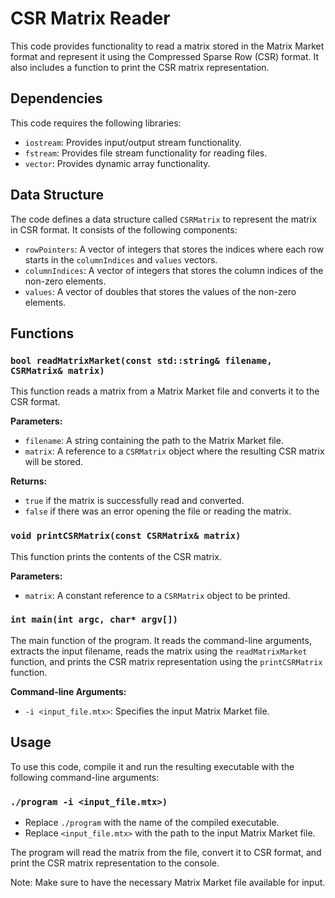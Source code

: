 # CSR Matrix Reader

This code provides functionality to read a matrix stored in the Matrix Market format and represent it using the Compressed Sparse Row (CSR) format. It also includes a function to print the CSR matrix representation.

## Dependencies

This code requires the following libraries:

- `iostream`: Provides input/output stream functionality.
- `fstream`: Provides file stream functionality for reading files.
- `vector`: Provides dynamic array functionality.

## Data Structure

The code defines a data structure called `CSRMatrix` to represent the matrix in CSR format. It consists of the following components:

- `rowPointers`: A vector of integers that stores the indices where each row starts in the `columnIndices` and `values` vectors.
- `columnIndices`: A vector of integers that stores the column indices of the non-zero elements.
- `values`: A vector of doubles that stores the values of the non-zero elements.

## Functions

### `bool readMatrixMarket(const std::string& filename, CSRMatrix& matrix)`

This function reads a matrix from a Matrix Market file and converts it to the CSR format.

**Parameters:**
- `filename`: A string containing the path to the Matrix Market file.
- `matrix`: A reference to a `CSRMatrix` object where the resulting CSR matrix will be stored.

**Returns:**
- `true` if the matrix is successfully read and converted.
- `false` if there was an error opening the file or reading the matrix.

### `void printCSRMatrix(const CSRMatrix& matrix)`

This function prints the contents of the CSR matrix.

**Parameters:**
- `matrix`: A constant reference to a `CSRMatrix` object to be printed.

### `int main(int argc, char* argv[])`

The main function of the program. It reads the command-line arguments, extracts the input filename, reads the matrix using the `readMatrixMarket` function, and prints the CSR matrix representation using the `printCSRMatrix` function.

**Command-line Arguments:**
- `-i <input_file.mtx>`: Specifies the input Matrix Market file.

## Usage

To use this code, compile it and run the resulting executable with the following command-line arguments:


### `./program -i <input_file.mtx>)`


- Replace `./program` with the name of the compiled executable.
- Replace `<input_file.mtx>` with the path to the input Matrix Market file.

The program will read the matrix from the file, convert it to CSR format, and print the CSR matrix representation to the console.

Note: Make sure to have the necessary Matrix Market file available for input.
